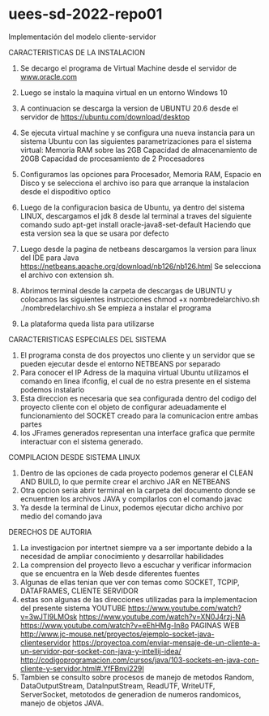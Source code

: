 # uees-sd-2022-repo01
Implementación del modelo cliente-servidor 

CARACTERISTICAS DE LA INSTALACION

1. Se decargo el programa de Virtual Machine desde el servidor de www.oracle.com
2. Luego se instalo la maquina virtual en un entorno Windows 10
3. A continuacion se descarga la version de UBUNTU 20.6 desde el servidor de https://ubuntu.com/download/desktop
4. Se ejecuta virtual machine y se configura una nueva instancia para un sistema Ubuntu con las siguientes parametrizaciones para el sistema virtual:
	Memoria RAM sobre las 2GB
	Capacidad de almacenamiento de 20GB
	Capacidad de procesamiento de 2 Procesadores

5. Configuramos las opciones para Procesador, Memoria RAM, Espacio en Disco y se selecciona el archivo iso para que arranque la instalacion desde el dispoditivo optico
6. Luego de la configuracion basica de Ubuntu, ya dentro del sistema LINUX, descargamos el jdk 8 desde lal terminal a traves del siguiente comando
	sudo apt-get install oracle-java8-set-default
   	Haciendo que esta version sea la que se usara por defecto

7. Luego desde la pagina de netbeans descargamos la version para linux del IDE para Java
	https://netbeans.apache.org/download/nb126/nb126.html
	Se selecciona el archivo con extension sh.

8. Abrimos terminal desde la carpeta de descargas de UBUNTU y colocamos las siguientes instrucciones
	chmod +x nombredelarchivo.sh
	./nombredelarchivo.sh
	Se empieza a instalar el programa

9. La plataforma queda lista para utilizarse


CARACTERISTICAS ESPECIALES DEL SISTEMA

1. El programa consta de dos proyectos uno cliente y un servidor que se pueden ejecutar desde el entorno NETBEANS por separado
2. Para conocer el IP Adress de la maquina virtual Ubuntu utilizamos el comando en linea ifconfig, el cual de no estra presente en el sistema podemos instalarlo
3. Esta direccion es necesaria que sea configurada dentro del codigo del proyecto cliente con el objeto de configurar adeuadamente el funcionamiento del SOCKET creado para la comunicacion entre ambas partes
4. los JFrames generados representan una interface grafica que permite interactuar con el sistema generado.


COMPILACION DESDE SISTEMA LINUX

1. Dentro de las opciones de cada proyecto podemos generar el CLEAN AND BUILD, lo que permite crear el archivo JAR en NETBEANS
2. Otra opcion seria abrir terminal en la carpeta del documento donde se ecnuentren los archivos JAVA y compilarlos con el comando javac
3. Ya desde la terminal de Linux, podemos ejecutar dicho archivo por medio del comando java


DERECHOS DE AUTORIA

1. La investigacion por intertnet siempre va a ser importante debido a la necesidad de ampliar conocimiento y desarrollar habilidades
2. La comprension del proyecto llevo a escuchar y verificar informacion que se encuentra en la Web desde diferentes fuentes
3. Algunas de ellas tenian que ver con temas como SOCKET, TCPIP, DATAFRAMES, CLIENTE SERVIDOR
4. estas son algunas de las direcciones utilizadas para la implementacion del presente sistema
	YOUTUBE
		https://www.youtube.com/watch?v=3wJTI9LMOsk
		https://www.youtube.com/watch?v=XN0J4rzj-NA
		https://www.youtube.com/watch?v=eEhHMg-In8o
	PAGINAS WEB
		http://www.jc-mouse.net/proyectos/ejemplo-socket-java-clienteservidor
		https://proyectoa.com/enviar-mensaje-de-un-cliente-a-un-servidor-por-socket-con-java-y-intellij-idea/
		http://codigoprogramacion.com/cursos/java/103-sockets-en-java-con-cliente-y-servidor.html#.YfFBnvi229I
5. Tambien se consulto sobre procesos de manejo de metodos Random, DataOutputStream, DataInputStream, ReadUTF, WriteUTF, ServerSocket, metotodos de generadion de numeros randomicos, manejo de objetos JAVA.
